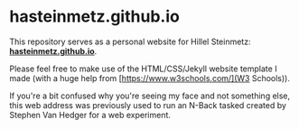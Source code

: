 # hasteinmetz.github.io

This repository serves as a personal website for Hillel Steinmetz: **[hasteinmetz.github.io](https://hasteinmetz.github.io)**.

Please feel free to make use of the HTML/CSS/Jekyll website template I made (with a huge help from [https://www.w3schools.com/](W3 Schools)).

If you're a bit confused why you're seeing my face and not something else, this web address was previously used to run an N-Back tasked created by Stephen Van Hedger for a web experiment.
